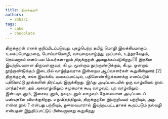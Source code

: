 ```yaml
---
title: திருக்குறள்
authors:
  - rmhari
tags:
  - cake
  - chocolate
---
```


திருக்குறள் எனக் குறிப்பிடப்படுவது, புகழ்பெற்ற தமிழ் மொழி இலக்கியமாகும். உலகப்பொதுமறை, பொய்யாமொழி, வாயுறைவாழ்த்து, முப்பால், உத்தரவேதம், தெய்வநூல் எனப் பல பெயர்களாலும் திருக்குறள் அழைக்கப்படுகிறது.[1] இதனை இயற்றியவரான திருவள்ளுவர், கி.மு. மூன்றாம் நூற்றாண்டுக்கும், கி.மு. ஒன்றாம் நூற்றாண்டுக்கும் இடையில் வாழ்ந்தவராக இன்றைய ஆய்வாளர்கள் கூறுகின்றனர்.[2] திருக்குறள், சங்க இலக்கிய வகைப்பாட்டில், பதினெண்கீழ்க்கணக்கு எனப்படும் பதினெட்டு நூல்களின் திரட்டில் இருக்கிறது. இஃது அடிப்படையில் ஒரு வாழ்வியல் நூல். மாந்தர்கள், தம் அகவாழ்விலும் சுமுகமாக கூடி வாழவும், புற வாழ்விலும் இன்பமுடனும், இசைவுடனும், நலமுடனும் வாழவும் தேவையான அடிப்படைப் பண்புகளை விளக்குகிறது. எதுவிதத்திலும், திருக்குறளை இயற்றியவர் பற்றியும், அது என்ன நூல்  ? என்பது பற்றியும், ஔவையாரால் இயற்றப்பட்டதாகக் கூறப்படும் நல்வழி என்பதன் இறுதிப்பாட்டுப் பின்வருமாறு கூறுகிறது:
